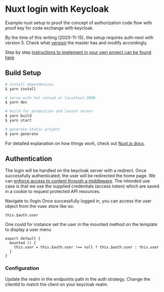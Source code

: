 # Nuxt login with Keycloak
Example nuxt setup to proof the concept of authorization code flow with proof key for code exchange with keycloak.

By the time of this writing (2020-11-15), the setup requires auth-next with version 5.
Check what [version](https://github.com/nuxt-community/auth-module) the master has and modify accordingly.

Step by step [instructions to implement in your own project can be found here](https://tliebrand.com/19-programming/26-how-to-authorize-nuxt-against-keycloak)
## Build Setup

```bash
# install dependencies
$ yarn install

# serve with hot reload at localhost:3000
$ yarn dev

# build for production and launch server
$ yarn build
$ yarn start

# generate static project
$ yarn generate
```

For detailed explanation on how things work, check out [Nuxt.js docs](https://nuxtjs.org).

## Authentication
The login will be handled on the keycloak server with a redirect.
Once successfully authenticated, the user will be redirected the home page.
We can [enforce access to content through a middleware](https://auth.nuxtjs.org/guide/middleware.html).
The intended use case is that we use the supplied credentials (access token) which are saved in a cookie to request protected API resources.

Navigate to /login
Once successfully logged in, you can access the user object from the vuex store like so:

```
this.$auth.user
```

One could for instance set the user in the mounted method on the template to display a user menu

```
export default {
  mounted () {
    this.user = this.$auth.user !== null ? this.$auth.user : this.user
  }
}
```
### Configuration
Update the realm in the endpoints path in the auth strategy.
Change the clientId to match the client on your keycloak realm.
